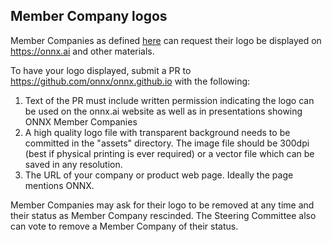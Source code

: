 <!--
Copyright (c) ONNX Project Contributors

SPDX-License-Identifier: Apache-2.0
-->

## Member Company logos

Member Companies as defined [here](readme.md#community-roles) can request their logo be displayed on https://onnx.ai and other materials.

To have your logo displayed, submit a PR to https://github.com/onnx/onnx.github.io with the following:
1. Text of the PR must include written permission indicating the logo can be used on the onnx.ai website as well as in presentations showing ONNX Member Companies
2. A high quality logo file with transparent background needs to be committed in the "assets" directory. The image file should be 300dpi (best if physical printing is ever required) or a vector file which can be saved in any resolution.
3. The URL of your company or product web page. Ideally the page mentions ONNX.

Member Companies may ask for their logo to be removed at any time and their status as Member Company rescinded. The Steering Committee also can vote to remove a Member Company of their status.
